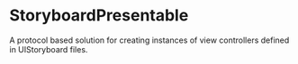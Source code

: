 # StoryboardPresentable
A protocol based solution for creating instances of view controllers defined in UIStoryboard files.
